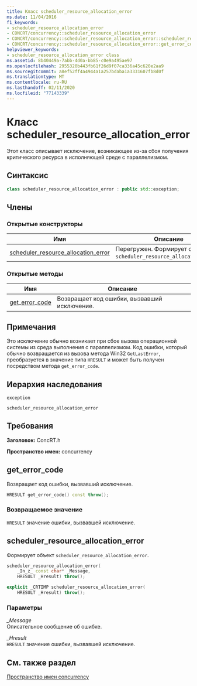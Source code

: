 ```yaml
---
title: Класс scheduler_resource_allocation_error
ms.date: 11/04/2016
f1_keywords:
- scheduler_resource_allocation_error
- CONCRT/concurrency::scheduler_resource_allocation_error
- CONCRT/concurrency::scheduler_resource_allocation_error::scheduler_resource_allocation_error
- CONCRT/concurrency::scheduler_resource_allocation_error::get_error_code
helpviewer_keywords:
- scheduler_resource_allocation_error class
ms.assetid: 8b40449a-7abb-4d0a-bb85-c0e9a495ae97
ms.openlocfilehash: 2955320b443fb61f26d9f07ca336a45c620e2aa9
ms.sourcegitcommit: a8ef52ff4a4944a1a257bdaba1a3331607fb8d0f
ms.translationtype: MT
ms.contentlocale: ru-RU
ms.lasthandoff: 02/11/2020
ms.locfileid: "77143339"
---
```

# <a name="scheduler_resource_allocation_error-class"></a>Класс scheduler_resource_allocation_error

Этот класс описывает исключение, возникающее из-за сбоя получения критического ресурса в исполняющей среде с параллелизмом.

## <a name="syntax"></a>Синтаксис

```cpp
class scheduler_resource_allocation_error : public std::exception;
```

## <a name="members"></a>Члены

### <a name="public-constructors"></a>Открытые конструкторы

|Имя|Описание|
|----------|-----------------|
|[scheduler_resource_allocation_error](#ctor)|Перегружен. Формирует объект `scheduler_resource_allocation_error`.|

### <a name="public-methods"></a>Открытые методы

|Имя|Описание|
|----------|-----------------|
|[get_error_code](#get_error_code)|Возвращает код ошибки, вызвавший исключение.|

## <a name="remarks"></a>Примечания

Это исключение обычно возникает при сбое вызова операционной системы из среда выполнения с параллелизмом. Код ошибки, который обычно возвращается из вызова метода Win32 `GetLastError`, преобразуется в значение типа `HRESULT` и может быть получен посредством метода `get_error_code`.

## <a name="inheritance-hierarchy"></a>Иерархия наследования

`exception`

`scheduler_resource_allocation_error`

## <a name="requirements"></a>Требования

**Заголовок:** ConcRT.h

**Пространство имен:** concurrency

## <a name="get_error_code"></a>get_error_code

Возвращает код ошибки, вызвавший исключение.

```cpp
HRESULT get_error_code() const throw();
```

### <a name="return-value"></a>Возвращаемое значение

`HRESULT` значение ошибки, вызвавшей исключение.

## <a name="ctor"></a>scheduler_resource_allocation_error

Формирует объект `scheduler_resource_allocation_error`.

```cpp
scheduler_resource_allocation_error(
    _In_z_ const char* _Message,
    HRESULT _Hresult) throw();

explicit _CRTIMP scheduler_resource_allocation_error(
    HRESULT _Hresult) throw();
```

### <a name="parameters"></a>Параметры

*_Message*<br/>
Описательное сообщение об ошибке.

*_Hresult*<br/>
`HRESULT` значение ошибки, вызвавшей исключение.

## <a name="see-also"></a>См. также раздел

[Пространство имен concurrency](concurrency-namespace.md)

